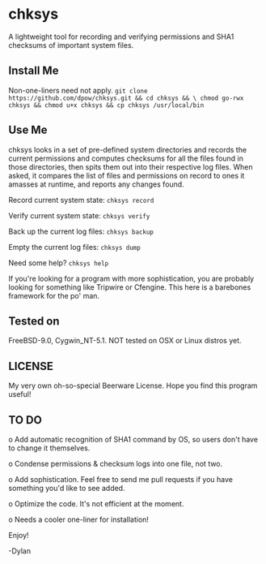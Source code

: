 chksys
======
A lightweight tool for recording and verifying permissions and SHA1 checksums of important system files.

Install Me
----------
Non-one-liners need not apply.
`git clone https://github.com/dpow/chksys.git && cd chksys && \
chmod go-rwx chksys && chmod u+x chksys && cp chksys /usr/local/bin`

Use Me
------
chksys looks in a set of pre-defined system directories and records the current 
permissions and computes checksums for all the files found in those directories, 
then spits them out into their respective log files. When asked, it compares the 
list of files and permissions on record to ones it amasses at runtime, and reports
any changes found.

Record current system state: `chksys record`

Verify current system state: `chksys verify`

Back up the current log files: `chksys backup`

Empty the current log files: `chksys dump`

Need some help? `chksys help`

If you're looking for a program with more sophistication, you are probably looking
for something like Tripwire or Cfengine. This here is a barebones framework for the
po' man.

Tested on
---------
FreeBSD-9.0, Cygwin_NT-5.1. NOT tested on OSX or Linux distros yet. 

LICENSE
-------
My very own oh-so-special Beerware License. Hope you find this program useful!

TO DO
-----
o  Add automatic recognition of SHA1 command by OS, so users don't have to 
   change it themselves.
   
o  Condense permissions & checksum logs into one file, not two. 

o  Add sophistication. Feel free to send me pull requests if you have something
   you'd like to see added.
   
o  Optimize the code. It's not efficient at the moment.

o  Needs a cooler one-liner for installation!

Enjoy!

-Dylan